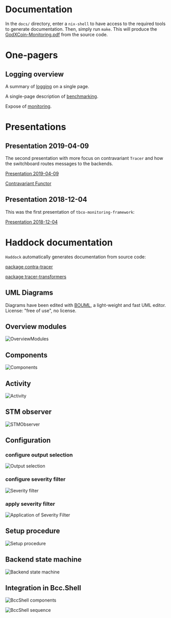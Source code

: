 
# Documentation

In the `docs/` directory, enter a `nix-shell` to have access to the required tools
to generate documentation. Then, simply run `make`. This will produce the
[GodXCoin-Monitoring.pdf](https://github.com/The-Blockchain-Company/tbco-monitoring-framework/wiki/GodXCoin-Monitoring.pdf) from the source code.

# One-pagers

## Logging overview

A summary of [logging](one-pager/pdf/logging.pdf) on a single page.

A single-page description of [benchmarking](one-pager/pdf/benchmarking.pdf).

Expose of [monitoring](one-pager/pdf/monitoring.pdf).

# Presentations

## Presentation 2019-04-09

The second presentation with more focus on contravariant `Tracer` and how the switchboard routes messages to the backends.

[Presentation 2019-04-09](pres-20190409/pres-20190409_lobemo.pdf)

[Contravariant Functor](pres-20190409/contravariant-idea)


## Presentation 2018-12-04

This was the first presentation of `tbco-monitoring-framework`:

[Presentation 2018-12-04](pres-20181204/html/index.html)


# Haddock documentation

`Haddock` automatically generates documentation from source code:

[package contra-tracer](haddock/contra-tracer/index.html)

[package tracer-transformers](haddock/tracer-transformers/index.html)


## UML Diagrams

Diagrams have been edited with [BOUML](https://bouml.fr), a light-weight and fast UML editor.
License: "free of use", no license.

## Overview modules

![OverviewModules](OverviewModules.png)

## Components

![Components](Components.png)

## Activity

![Activity](Activity.png)

## STM observer

![STMObserver](STMObserver.png)

## Configuration

### configure output selection
![Output selection](Config_OutputSelection.png)

### configure severity filter
![Severity filter](Config_SeverityFilter.png)

### apply severity filter
![Application of Severity Filter](Trace_SeverityFilter.png)


## Setup procedure

![Setup procedure](SetupProcedure.png)

## Backend state machine

![Backend state machine](Backend_STM.png)


## Integration in Bcc.Shell

![BccShell components](BccShell_Components.png)

![BccShell sequence](BccShell_Seq.png)


